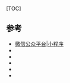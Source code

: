 

[TOC]

## 参考
- [微信公众平台|小程序](https://mp.weixin.qq.com/debug/wxadoc/dev/)
- []()
- []()
- []()
- []()
- []()